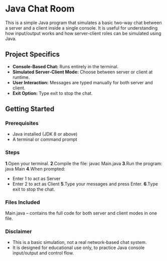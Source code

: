 # Java Chat Room
This is a simple Java program that simulates a basic two-way chat between a server and a client inside a single console. It is useful for understanding how input/output works and how server-client roles can be simulated using Java.

## Project Specifics
- **Console-Based Chat:** Runs entirely in the terminal.
- **Simulated Server-Client Mode:** Choose between server or client at runtime.
- **User Interaction:** Messages are typed manually for both server and client.
- **Exit Option:** Type exit to stop the chat.

## Getting Started
### Prerequisites
- Java installed (JDK 8 or above)
- A terminal or command prompt

### Steps
**1**.Open your terminal.
**2**.Compile the file:
        javac Main.java
**3**.Run the program:
        java Main
**4**.When prompted:
  - Enter 1 to act as Server
  - Enter 2 to act as Client
**5**.Type your messages and press Enter.
**6**.Type exit to stop the chat.

### Files Included
  Main.java – contains the full code for both server and client modes in one file.

### Disclaimer
- This is a basic simulation, not a real network-based chat system.
- It is designed for educational use only, to practice Java console input/output and control flow.

